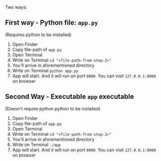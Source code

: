 Two ways:

## First way - Python file: `app.py`
(Requires python to be installed)
1. Open Finder
2. Copy file-path of `app.py`
3. Open Terminal
4. Write on Terminal `cd "<file-path-from-step-2>"`
5. You'll arrive in aforementioned directory
6. Write on Terminal `python app.py`
7. App will start. And it will run on port `8000`. You can visit `127.0.0.1:8000` on browser


## Second Way - Executable `app` executable 
(Doesn't require python python to be installed)

1. Open Finder
2. Copy file-path of `app.py`
3. Open Terminal
4. Write on Terminal `cd "<file-path-from-step-2>"`
5. You'll arrive in aforementioned directory
6. Write on Terminal `./app`
7. App will start. And it will run on port `8000`. You can visit `127.0.0.1:8000` on browser

